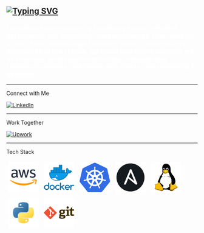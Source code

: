 <a href="https://git.io/typing-svg"><img src="https://readme-typing-svg.herokuapp.com?font=Fira+Code&weight=900&size=32&pause=1000&color=%23777&repeat=false&random=false&width=435&lines=Hi%2C+I'm+Jackson." alt="Typing SVG" /></a>
---

<h3 style="color: white;">I help teams make money by facilitating secure, efficient deployments and optimizing cloud architecture. From working at one of the world's largest advisory firms to being the first engineer hired at a startup, my broad expeirence positions me as a dynamic professional comfortable implementing techncical solutions, interfacing with clients, and everything in between.</h3>

---

Connect with Me

<div style="display: inline-block; text-decoration: none;">
  <a href="https://www.linkedin.com/in/cjacksonbryant">
    <img src="https://img.shields.io/badge/linkedin-%230A66C2?style=for-the-badge&logo=LinkedIn&logoColor=white" alt="LinkedIn">
  </a>
</div>

---

Work Together

<div style="display: inline-block; text-decoration: none;">
  <a href="https://www.upwork.com/freelancers/~01681ecf2a8ffe6d9f">
    <img src="https://img.shields.io/badge/UpWork-6FDA44?style=for-the-badge&logo=Upwork&logoColor=white" alt="Upwork">
  </a>
</div>

---

Tech Stack

<div align="left">
  <img alt="AWS" width="80px" src="https://raw.githubusercontent.com/github/explore/fbceb94436312b6dacde68d122a5b9c7d11f9524/topics/aws/aws.png" style="padding: 5px;">
  <img alt="Docker" width="80px" src="https://raw.githubusercontent.com/github/explore/fbceb94436312b6dacde68d122a5b9c7d11f9524/topics/docker/docker.png" style="padding: 5px;">
  <img alt="Kubernetes" width="80px" src="https://raw.githubusercontent.com/github/explore/fbceb94436312b6dacde68d122a5b9c7d11f9524/topics/kubernetes/kubernetes.png" style="padding: 5px;">
  <img alt="Ansible" width="80px" src="https://raw.githubusercontent.com/github/explore/fbceb94436312b6dacde68d122a5b9c7d11f9524/topics/ansible/ansible.png" style="padding: 5px;">
  <img alt="Linux" width="80px" src="https://raw.githubusercontent.com/github/explore/fbceb94436312b6dacde68d122a5b9c7d11f9524/topics/linux/linux.png" style="padding: 5px;">
  <img alt="Python" width="80px" src="https://raw.githubusercontent.com/github/explore/80688e429a7d4ef2fca1e82350fe8e3517d3494d/topics/python/python.png" style="padding: 5px;">
  <img alt="Git" width="80px" src="https://raw.githubusercontent.com/github/explore/fbceb94436312b6dacde68d122a5b9c7d11f9524/topics/git/git.png" style="padding: 5px;">
</div>
